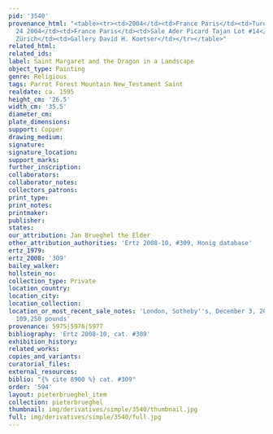 ```yaml
---
pid: '3540'
provenance_html: "<table><tr><td>2004</td><td>France Paris</td><td>Turquin</td></tr><tr><td>Jun
  24 2004</td><td>France Paris</td><td>Sale Ader Picard Tajan Lot #14</td></tr><tr><td></td><td>Switzerland
  Zürich</td><td>Gallery David H. Koetser</td></tr></table>"
related_html: 
related_ids: 
label: Saint Margaret and the Dragon in a Landscape
object_type: Painting
genre: Religious
tags: Parrot Forest Mountain New_Testament Saint
realdate: ca. 1595
height_cm: '26.5'
width_cm: '35.5'
diameter_cm: 
plate_dimensions: 
support: Copper
drawing_medium: 
signature: 
signature_location: 
support_marks: 
further_inscription: 
collaborators: 
collaborator_notes: 
collectors_patrons: 
print_type: 
print_notes: 
printmaker: 
publisher: 
states: 
our_attribution: Jan Brueghel the Elder
other_attribution_authorities: 'Ertz 2008-10, #309, Honig database'
ertz_1979: 
ertz_2008: '309'
bailey_walker: 
hollstein_no: 
collection_type: Private
location_country: 
location_city: 
location_collection: 
location_or_most_recent_sale_notes: 'London, Sotheby''s, December 3, 2008, #9 for
  109,250 pounds'
provenance: 5975|5976|5977
bibliography: 'Ertz 2008-10, cat. #309'
exhibition_history: 
related_works: 
copies_and_variants: 
curatorial_files: 
external_resources: 
biblio: "{% cite 8900 %} cat. #309"
order: '594'
layout: pieterbrueghel_item
collection: pieterbrueghel
thumbnail: img/derivatives/simple/3540/thumbnail.jpg
full: img/derivatives/simple/3540/full.jpg
---
```

